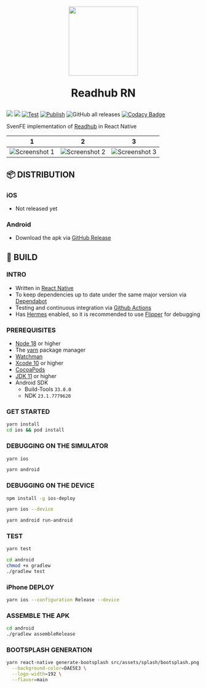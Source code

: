 <div align="center" >
  <h1>
    <img src="./src/assets/appIcon/AppIconAlpha.png" width="180px" height="180px" />
    <p>Readhub RN</p>
  </h1>
</div>

[![](https://img.shields.io/github/package-json/dependency-version/shensven/Readhub-RN/react-native)](./package.json)
[![](https://img.shields.io/github/package-json/dependency-version/shensven/Readhub-RN/react)](./package.json)
[![Test](https://github.com/shensven/Readhub-RN/actions/workflows/test.yml/badge.svg?branch=dev)](https://github.com/shensven/Readhub-RN/actions/workflows/test.yml)
[![Publish](https://github.com/shensven/Readhub-RN/actions/workflows/publish.yml/badge.svg?branch=main)](https://github.com/shensven/Readhub-RN/actions/workflows/publish.yml)
![GitHub all releases](https://img.shields.io/github/downloads/shensven/Readhub-RN/total)
[![Codacy Badge](https://app.codacy.com/project/badge/Grade/383f840768d947f5826e9de365d05bee)](https://www.codacy.com/gh/shensven/Readhub-RN/dashboard?utm_source=github.com&utm_medium=referral&utm_content=shensven/Readhub-RN&utm_campaign=Badge_Grade)

SvenFE implementation of [Readhub](https://readhub.cn) in React Native

|                            1                             |                            2                             |                            3                             |
| :------------------------------------------------------: | :------------------------------------------------------: | :------------------------------------------------------: |
| ![Screenshot 1](src/assets/Screenshots/screenshot-1.png) | ![Screenshot 2](src/assets/Screenshots/screenshot-2.png) | ![Screenshot 3](src/assets/Screenshots/screenshot-3.png) |

## 📦 DISTRIBUTION

### iOS

- Not released yet

### Android

- Download the apk via [GitHub Release](https://github.com/shensven/Readhub-RN/releases)

## 🔨 BUILD

### INTRO

- Written in [React Native](https://reactnative.dev)
- To keep dependencies up to date under the same major version via [Dependabot](https://github.com/features/security/software-supply-chain)
- Testing and continuous integration via [Github Actions](https://github.com/shensven/Readhub-RN/actions)
- Has [Hermes](https://hermesengine.dev) enabled, so it is recommended to use [Flipper](https://fbflipper.com) for debugging

### PREREQUISITES

- [Node 18](https://nodejs.org) or higher
- The [yarn](https://yarnpkg.com/getting-started/install) package manager
- [Watchman](https://formulae.brew.sh/formula/watchman)
- [Xcode 10](https://developer.apple.com/xcode/resources) or higher
- [CocoaPods](https://guides.cocoapods.org/using/getting-started.html)
- [JDK 11](https://formulae.brew.sh/formula/openjdk@11) or higher
- Android SDK
  - Build-Tools `33.0.0`
  - NDK `23.1.7779620`

### GET STARTED

```sh
yarn install
cd ios && pod install
```

### DEBUGGING ON THE SIMULATOR

```sh
yarn ios
```

```sh
yarn android
```

### DEBUGGING ON THE DEVICE

```sh
npm install -g ios-deploy
```

```sh
yarn ios --device
```

```sh
yarn android run-android
```

### TEST

```sh
yarn test
```

```sh
cd android
chmod +x gradlew
./gradlew test
```

### iPhone DEPLOY

```sh
yarn ios --configuration Release --device
```

### ASSEMBLE THE APK

```sh
cd android
./gradlew assembleRelease
```

### BOOTSPLASH GENERATION

```sh
yarn react-native generate-bootsplash src/assets/splash/bootsplash.png \
  --background-color=DAE5E3 \
  --logo-width=192 \
  --flavor=main
```
